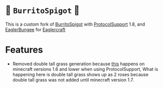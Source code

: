 # 🌯 `BurritoSpigot` 🌯
This is a custom fork of [BurritoSpigot](https://github.com/CobbleSword/BurritoSpigot/) with [ProtocolSupport](https://github.com/ProtocolSupport/ProtocolSupport) 1.8, and [EaglerBungee](https://github.com/lax1dude/eaglercraft/tree/main/stable-download/java/bungee_command) for [Eaglercraft](https://g.deev.is/eaglercraft/)

# Features
- Removed double tall grass generation because [this](https://www.mediafire.com/file/zfjojyrntxfa8ai/Screenshot+2022-10-01+5.06.39+PM.png/file) happens on minecraft versions 1.6 and lower when using ProtocolSupport, What is happening here is double tall grass shows up as 2 roses because double tall grass was not added until minecraft version 1.7.
